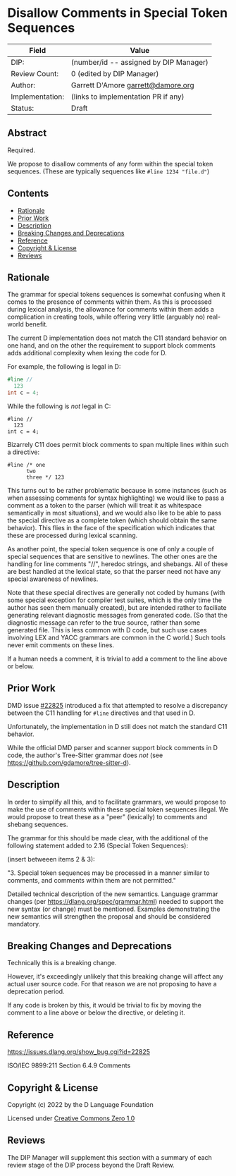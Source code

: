 # Disallow Comments in Special Token Sequences

| Field           | Value                                                           |
|-----------------|-----------------------------------------------------------------|
| DIP:            | (number/id -- assigned by DIP Manager)                          |
| Review Count:   | 0 (edited by DIP Manager)                                       |
| Author:         | Garrett D'Amore garrett@damore.org                              |
| Implementation: | (links to implementation PR if any)                             |
| Status:         | Draft                                                           |

## Abstract

Required.

We propose to disallow comments of any form within the special token sequences.
(These are typically sequences like `#line 1234 "file.d"`)


## Contents
* [Rationale](#rationale)
* [Prior Work](#prior-work)
* [Description](#description)
* [Breaking Changes and Deprecations](#breaking-changes-and-deprecations)
* [Reference](#reference)
* [Copyright & License](#copyright--license)
* [Reviews](#reviews)

## Rationale

The grammar for special tokens sequences is somewhat confusing when it comes to
the presence of comments within them.  As this is processed during lexical analysis,
the allowance for comments within them adds a complication in creating tools, while
offering very little (arguably no) real-world benefit.

The current D implementation does not match the C11 standard behavior on one hand,
and on the other the requirement to support block comments adds additional complexity
when lexing the code for D.

For example, the following is legal in D:

```d
#line //
  123
int c = 4;
```

While the following is *not* legal in C:

```
#line //
  123
int c = 4;
```

Bizarrely C11 does permit block comments to span multiple lines within such a directive:

```
#line /* one
      two
      three */ 123
```

This turns out to be rather problematic because in some instances (such as when
assessing comments for syntax highlighting) we would like to pass a comment as a
token to the parser (which will treat it as whitespace semantically in most situations),
and we would also like to be able to pass the special directive as a complete token
(which should obtain the same behavior).  This flies in the face of the specification
which indicates that these are processed during lexical scanning.

As another point, the special token sequence is one of only a couple of special
sequences that are sensitive to newlines.  The other ones are the handling for
line comments "//", heredoc strings, and shebangs.  All of these are best handled
at the lexical state, so that the parser need not have any special awareness of newlines.

Note that these special directives are generally not coded by humans (with some
special exception for compiler test suites, which is the only time the author
has seen them manually created), but are intended rather to faciliate
generating relevant diagnostic messages from generated code. (So that the diagnostic
message can refer to the true source, rather than some generated file.  This is less
common with D code, but such use cases involving LEX and YACC grammars are common in the
C world.)  Such tools never emit comments on these lines.

If a human needs a comment, it is trivial to add a comment to the line above or below.

## Prior Work

DMD issue [#22825](https://issues.dlang.org/show_bug.cgi?id=22825) introduced a fix
that attempted to resolve a discrepancy between the C11 handling for `#line` directives
and that used in D.

Unfortunately, the implementation in D still does not match the standard C11 behavior.

While the official DMD parser and scanner support block comments in
D code, the author's Tree-Sitter grammar does *not* (see https://github.com/gdamore/tree-sitter-d).

## Description

In order to simplify all this, and to facilitate grammars, we would
propose to make the use of comments within these special token sequences
illegal.  We would propose to treat these as a "peer" (lexically) to
comments and shebang sequences.

The grammar for this should be made clear, with the additional of the following
statement added to 2.16 (Special Token Sequences):

(insert betweeen items 2 & 3):

"3. Special token sequences may be processed in a manner similar to comments, and
    comments within them are not permitted."


Detailed technical description of the new semantics. Language grammar changes
(per https://dlang.org/spec/grammar.html) needed to support the new syntax
(or change) must be mentioned. Examples demonstrating the new semantics will
strengthen the proposal and should be considered mandatory.

## Breaking Changes and Deprecations

Technically this is a breaking change.

However, it's exceedingly unlikely that this breaking change will affect any
actual user source code.  For that reason we are not proposing to have
a deprecation period.

If any code is broken by this, it would be trivial to fix by moving the
comment to a line above or below the directive, or deleting it.

## Reference

https://issues.dlang.org/show_bug.cgi?id=22825

ISO/IEC 9899:211 Section 6.4.9 Comments

## Copyright & License
Copyright (c) 2022 by the D Language Foundation

Licensed under [Creative Commons Zero 1.0](https://creativecommons.org/publicdomain/zero/1.0/legalcode.txt)

## Reviews
The DIP Manager will supplement this section with a summary of each review stage
of the DIP process beyond the Draft Review.
